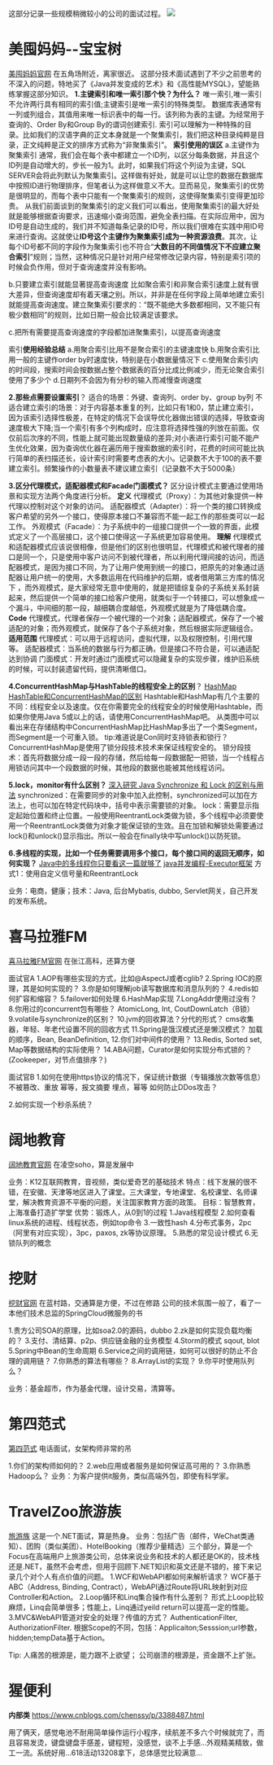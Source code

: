这部分记录一些规模稍微较小的公司的面试过程。
![](http://i.imgur.com/7CHcPBd.png)

# 美囤妈妈--宝宝树 #
[美囤妈妈官网](http://www.meitun.com/)
在五角场附近，离家很近。
这部分技术面试遇到了不少之前思考的不深入的问题，特地买了《Java并发变成的艺术》和《高性能MYSQL》，望能熟练掌握这部分知识。
**1.主键索引和唯一索引那个快？为什么？**
唯一索引,唯一索引不允许两行具有相同的索引值;主键索引是唯一索引的特殊类型。
数据库表通常有一列或列组合，其值用来唯一标识表中的每一行。该列称为表的主键。为经常用于查询的、Order By和Group By的谓词创建索引.
索引可以理解为一种特殊的目录。比如我们的汉语字典的正文本身就是一个聚集索引，我们把这种目录纯粹是目录，正文纯粹是正文的排序方式称为“非聚集索引”。
**索引使用的误区**
a.主键作为聚集索引
通常，我们会在每个表中都建立一个ID列，以区分每条数据，并且这个ID列是自动增大的，步长一般为1。此时，如果我们将这个列设为主键，SQL SERVER会将此列默认为聚集索引。这样做有好处，就是可以让您的数据在数据库中按照ID进行物理排序，但笔者认为这样做意义不大。显而易见，聚集索引的优势是很明显的，而每个表中只能有一个聚集索引的规则，这使得聚集索引变得更加珍贵。
从我们前面谈到的聚集索引的定义我们可以看出，使用聚集索引的最大好处就是能够根据查询要求，迅速缩小查询范围，避免全表扫描。在实际应用中，因为ID号是自动生成的，我们并不知道每条记录的ID号，所以我们很难在实践中用ID号来进行查询。这就使让**ID号这个主键作为聚集索引成为一种资源浪费**。其次，让每个ID号都不同的字段作为聚集索引也不符合“**大数目的不同值情况下不应建立聚合索引**”规则；当然，这种情况只是针对用户经常修改记录内容，特别是索引项的时候会负作用，但对于查询速度并没有影响。

b.只要建立索引就能显著提高查询速度
比如聚合索引和非聚合索引速度上就有很大差异，但查询速度却有着天壤之别。所以，并非是在任何字段上简单地建立索引就能提高查询速度。建立聚集索引要求的：“既不能绝大多数都相同，又不能只有极少数相同”的规则，比如日期一般会比较满足该要求。

c.把所有需要提高查询速度的字段都加进聚集索引，以提高查询速度

索引**使用经验总结**
a.用聚合索引比用不是聚合索引的主键速度快
b.用聚合索引比用一般的主键作order by时速度快，特别是在小数据量情况下
c.使用聚合索引内的时间段，搜索时间会按数据占整个数据表的百分比成比例减少，而无论聚合索引使用了多少个
d.日期列不会因为有分秒的输入而减慢查询速度

**2.那些点需要设置索引**？
适合的场景：外键、查询列、order by、group by列
不适合建立索引的场景：对于内容基本重复的列，比如只有1和0，禁止建立索引，因为该索引选择性极差，在特定的情况下会误导优化器做出错误的选择，导致查询速度极大下降;当一个索引有多个列构成时，应注意将选择性强的列放在前面。仅仅前后次序的不同，性能上就可能出现数量级的差异;对小表进行索引可能不能产生优化效果，因为查询优化器在遍历用于搜索数据的索引时，花费的时间可能比执行简单的表扫描还长，设计索引时需要考虑表的大小。记录数不大于100的表不要建立索引。频繁操作的小数量表不建议建立索引（记录数不大于5000条）

**3.区分代理模式，适配器模式和Facade门面模式？**
区分设计模式主要通过使用场景和实现方法两个角度进行分析。
**定义**
代理模式（Proxy）：为其他对象提供一种代理以控制对这个对象的访问。
适配器模式（Adapter）：将一个类的接口转换成客户希望的另外一个接口，使得原本接口不兼容而不能一起工作的那些类可以一起工作。
外观模式（Facade）：为子系统中的一组接口提供一个一致的界面，此模式定义了一个高层接口，这个接口使得这一子系统更加容易使用。
**理解**
代理模式和适配器模式应该说很相像，但是他们的区别也很明显，代理模式和被代理者的接口是同一个，只是使用中客户访问不到被代理者，所以利用代理间接的访问，而适配器模式，是因为接口不同，为了让用户使用到统一的接口，把原先的对象通过适配器让用户统一的使用，大多数运用在代码维护的后期，或者借用第三方库的情况下 ，而外观模式，是大家经常无意中使用的，就是把错综复杂的子系统关系封装起来，然后提供一个简单的接口给客户使用，就类似于一个转接口，可以想象成一个漏斗，中间细的那一段，越细耦合度越低，外观模式就是为了降低耦合度。
**Code**
代理模式，代理者保存一个被代理的一个对象；适配器模式，保存了一个被适配的对象；而外观模式，就保存了各个子系统对象，然后根据实际逻辑组合。
**适用范围**
代理模式：可以用于远程访问，虚拟代理，以及权限控制，引用代理等。 
适配器模式：当系统的数据与行为都正确，但是接口不符合是，可以通适配达到协调 
门面模式：开发时通过门面模式可以隐藏复杂的实现步骤，维护旧系统的时候，可以封装遗留代码，提供清晰借口。

**4.ConcurrentHashMap与HashTable的线程安全上的区别**？
[HashMap HashTable和ConcurrentHashMap的区别](http://www.cnblogs.com/binyue/p/4545550.html)
Hashtable和HashMap有几个主要的不同：线程安全以及速度。仅在你需要完全的线程安全的时候使用Hashtable，而如果你使用Java 5或以上的话，请使用ConcurrentHashMap吧。
从类图中可以看出来在存储结构中ConcurrentHashMap比HashMap多出了一个类Segment，而Segment是一个可重入锁。 
tip:难道说是Con同时支持锁表和锁行？
ConcurrentHashMap是使用了锁分段技术技术来保证线程安全的。 
锁分段技术：首先将数据分成一段一段的存储，然后给每一段数据配一把锁，当一个线程占用锁访问其中一个段数据的时候，其他段的数据也能被其他线程访问。

**5.lock，monitor有什么区别？**
[深入研究 Java Synchronize 和 Lock 的区别与用法](http://blog.csdn.net/natian306/article/details/18504111)
synchronized：在需要同步的对象中加入此控制，synchronized可以加在方法上，也可以加在特定代码块中，括号中表示需要锁的对象。
lock：需要显示指定起始位置和终止位置。一般使用ReentrantLock类做为锁，多个线程中必须要使用一个ReentrantLock类做为对象才能保证锁的生效。且在加锁和解锁处需要通过lock()和unlock()显示指出。所以一般会在finally块中写unlock()以防死锁。

**6.多线程的实现，比如一个任务需要调用多个接口，每个接口间的返回无顺序，如何实现？**
[Java中的多线程你只要看这一篇就够了](http://www.jianshu.com/p/40d4c7aebd66)
[java并发编程-Executor框架](http://www.iteye.com/topic/366591)
方式1：使用自定义信号量和ReentrantLock

业务：电商，健康；技术：Java, 后台Mybatis, dubbo, Servlet网关，自己开发的发布系统。


# 喜马拉雅FM #
[喜马拉雅FM官网](http://www.ximalaya.com/explore/)
在张江高科，还算方便

面试官A
1.AOP有哪些实现的方式，比如@AspectJ或者cglib?
2.Spring IOC的原理，其是如何实现的？
3.你是如何理解job读写数据库和消息队列的？
4.redis如何扩容和缩容？
5.failover如何处理
6.HashMap实现
7.LongAddr使用过没有？
8.你用过的concurrent包有哪些？
AtomicLong, Int, CoutDownLatch（B锁）
9.volatile与synchronize的区别？
10.jvm的回收算法？分代的形式？
cms收集器，年轻、年老代设置不同的回收方式
11.Spring是饿汉模式还是懒汉模式？
加载的顺序，Bean, BeanDefinition, 
12.你们对中间件的使用？
13.Redis, Sorted set, Map等数据结构的实际使用？
14.ABA问题，Curator是如何实现分布式锁的？(Zookeeper，对节点值排序？)


面试官B
1.如何在使用https协议的情况下，保证统计数据（专辑播放次数等信息）不被篡改、重放
幂等，报文摘要
埋点，幂等
如何防止DDos攻击？

2.如何实现一个秒杀系统？

# 阔地教育 #
[阔地教育官网](http://www.codyy.com/)
在凌空soho，算是发展中

业务：K12互联网教育，音视频，类似爱奇艺的基础技术
特点：线下发展的很不错，在安徽、天津等地区进入了课堂。三大课堂，专地课堂、名校课堂、名师课堂，解决教育资源不平衡的问题，关注国家教育方面的政策。
目标：智慧教育，上海准备打造扩学堂
优势：锻炼人，从0到1的过程
1.Java线程模型
2.如何查看linux系统的进程、线程状态，例如top命令
3.一致性hash
4.分布式事务，2pc（阿里有对应实现），3pc，paxos, zk等协议原理。
5.熟悉的常见设计模式
6.无锁队列的概念


# 挖财 #
[挖财官网](http://www.wacai.com/)
在蓝村路，交通算是方便，不过在修路
公司的技术氛围一般了，看了一本他们技术总监的SpringCloud微服务的书

1.贵方公司SOA的原理，比如soa2.0的源码，dubbo
2.zk是如何实现负载均衡的？
3.支付、清结算、p2p、供应链金融的业务模型
4.Storm的模式
sqout, blot
5.Spring中Bean的生命周期
6.Service之间的调用链，如何可以很好的防止不合理的调用链？
7.你熟悉的算法有哪些？
8.ArrayList的实现？
9.你平时使用队列么？

业务：基金超市，作为基金代理，设计交易，清算等。

# 第四范式 #
[第四范式](https://www.4paradigm.com/)
电话面试，女架构师非常的吊

1.你们的架构师如何的？
2.web应用或者服务是如何保证高可用的？
3.你熟悉Hadoop么？
业务：为客户提供it服务，类似高端外包，即使有科学家。

# TravelZoo旅游族 #
[旅游族](https://www.travelzoo.com/cn/)
这是一个.NET面试，算是热身。
业务：包括广告（邮件，WeChat类通知）、团购（类似美团）、HotelBooking（推荐少量精选）三个部分，算是一个Focus在高端用户上旅游类公司，总体来说业务和技术的人都还是OK的，技术栈还是.NET，虽然不会考虑，但用于回顾下.NET知识和英文还是不错的，接下来记录几个对个人有点价值的问题。
1.WCF和WebAPI都如何来解析请求？
WCF基于ABC（Address, Binding, Contract），WebAPI通过Route将URL映射到对应Controller和Action。
2.Loop循环和Linq集合操作有什么差别？
形式上Loop比较麻烦，Linq会简单很多；性能上，Linq通过yeild return可以提高一定的性能。
3.MVC&WebAPI管道对安全的处理？传值的方式？
AuthenticationFilter, AuthorizationFilter.
根据Scope的不同，包括：Applicaiton;Sesssion;url参数，hidden;tempData基于Action。

Tip:
人痛苦的根源是，能力跟不上欲望；
公司崩溃的根源是，资金跟不上扩张。


# 猩便利 #
















**内部类**
https://www.cnblogs.com/chenssy/p/3388487.html




用了俩天，感觉电池不耐用简单操作运行小程序，续航差不多六个时候就完了，而且容易发烫，键盘键盘手感差，键程短，没感觉，谈不上手感…外观精美精致，做工一流。系统好用…618活动13208拿下，总体感觉比较满意…




